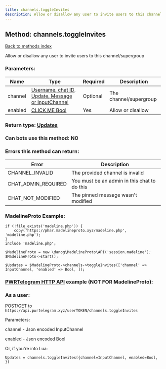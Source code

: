 ```yaml
---
title: channels.toggleInvites
description: Allow or disallow any user to invite users to this channel/supergroup
---
```

## Method: channels.toggleInvites  
[Back to methods index](index.md)


Allow or disallow any user to invite users to this channel/supergroup

### Parameters:

| Name     |    Type       | Required | Description |
|----------|---------------|----------|-------------|
|channel|[Username, chat ID, Update, Message or InputChannel](../types/InputChannel.md) | Optional|The channel/supergroup|
|enabled|[CLICK ME Bool](../types/Bool.md) | Yes|Allow or disallow|


### Return type: [Updates](../types/Updates.md)

### Can bots use this method: **NO**


### Errors this method can return:

| Error    | Description   |
|----------|---------------|
|CHANNEL_INVALID|The provided channel is invalid|
|CHAT_ADMIN_REQUIRED|You must be an admin in this chat to do this|
|CHAT_NOT_MODIFIED|The pinned message wasn't modified|


### MadelineProto Example:


```
if (!file_exists('madeline.php')) {
    copy('https://phar.madelineproto.xyz/madeline.php', 'madeline.php');
}
include 'madeline.php';

$MadelineProto = new \danog\MadelineProto\API('session.madeline');
$MadelineProto->start();

$Updates = $MadelineProto->channels->toggleInvites(['channel' => InputChannel, 'enabled' => Bool, ]);
```

### [PWRTelegram HTTP API](https://pwrtelegram.xyz) example (NOT FOR MadelineProto):



### As a user:

POST/GET to `https://api.pwrtelegram.xyz/userTOKEN/channels.toggleInvites`

Parameters:

channel - Json encoded InputChannel

enabled - Json encoded Bool




Or, if you're into Lua:

```
Updates = channels.toggleInvites({channel=InputChannel, enabled=Bool, })
```

